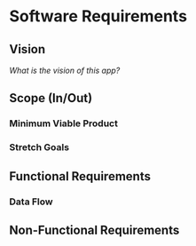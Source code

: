 # Software Requirements

## Vision

_What is the vision of this app?_

<!-- We want to create a bulletin board system. Users will be able to access a wide audience when posting items for sale, and can also subscribe to a variety of topics. When new posts are made within the subscribed topic, the user will receive a notification of the new posting. -->

## Scope (In/Out)

<!-- IN - _What will your app do?_

-   The app will allow users to:

    -   sign up using base64 authentication
    -   sign in using JWT authorization
    -   post messages/items for sale
    -   subscribe to a topic using socket.io

-   The app will provide basic CRUD functionality
-   Socket emit events will be triggered by new database posts
-   Only the user posting the item can delete them item from the board

OUT - _What will your app not do?_

-   This app will not process payment info to/from buyers/sellers
-   This app will not host addresses for shipping purposes
-   This app will not allow users to save posts -->

### Minimum Viable Product

<!-- The bulletin board system will allow a user to:

-   sign up
-   sign in
-   subscribe to a channel or topic to receive notifications
-   add an item for sale to a database that generates a message to subscribers -->

### Stretch Goals

<!-- -   Create multiple channels on a variety of topics
-   Post a message to a message board
-   Allow images to be included in message board postings
-   Send a direct message to another user -->

## Functional Requirements

<!-- 1. User can sign up to create a profile
1. User can log in and log out of their profile
1. User can post, update, and delete items for sale -->

### Data Flow

<!-- Describe the flow of data in your application. Write out what happens from the time the user begins using the app to the time the user is done with the app. Think about the “Happy Path” of the application. Describe through visuals and text what requests are made, and what data is processed, in addition to any other details about how the user moves through the site. -->

<!-- ![item-search](./item-search-data-flow.png)

Item Search Data Flow

* Frontend: User's search data is collected and forwarded to the Backend API. User does not require authentication to search.
* Backend API: Requests search resources from a third-party API server.
* Backend API: Receives response resources from the third-party API server, transforms the shape into our domain model, adds a token to the data payload and returns the data to the Frontend.

![login](./login-data-flow.png)

Login Data Flow

* Frontend: User's login data is collected, hashed and securely sent to the Backend API. User does not require authentication to login.
* Backend: Queries the DB technology for User data matching the User's login credentials.
* Backend: Authenticates the User and sends a token to the Frontend.

![CRUD](./CRUD-item-data-flow.png)

CRUD Item Data Flow

* Frontend: User's item data is collected and forwarded to the Backend API. User requires authentication to use any Backend CRUD operations.
* Backend: Routes the request and prepares the resource for CRUD operations.
* Database: Based on the operation, the Database will CRUD the resource, returning success or failure to the Backend API.
* Backend: Returns a token and CRUD status code to the Frontend. -->

## Non-Functional Requirements

<!-- 1. Security - we will be adding authentication using base64, and authorization using JWT.

2. Testability - we will be using Jest to write tests for our CRUD operations -->
